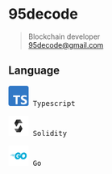 # 95decode

> Blockchain developer \
> 95decode@gmail.com

## Language
<pre>
<img width="40" height="40" src="https://github.com/95decode/95decode/blob/main/icon/typescript.svg"/> Typescript

<img width="40" height="40" src="https://github.com/95decode/95decode/blob/main/icon/solidity.svg"/> Solidity

<img width="40" height="40" src="https://github.com/95decode/95decode/blob/main/icon/go.svg"/> Go
</pre>
